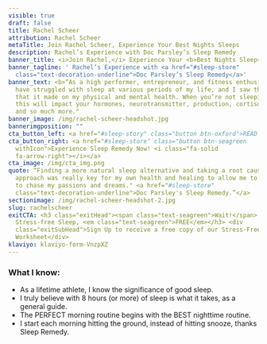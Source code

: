 ```yaml
---
visible: true
draft: false
title: Rachel Scheer
attribution: Rachel Scheer
metaTitle: Join Rachel Scheer, Experience Your Best Nights Sleeps
description: Rachel’s Experience with Doc Parsley’s Sleep Remedy
banner_title: <i>Join Rachel,</i> Experience Your <b>Best Nights Sleep</b>
banner_tagline: ' Rachel’s Experience with <a href="#sleep-store"
  class="text-decoration-underline">Doc Parsley’s Sleep Remedy</a>'
banner_text: <b>“As a high performer, entrepreneur, and fitness enthusiast I
  have struggled with sleep at various periods of my life, and I saw the impact
  that it made on my physical and mental health. When you’re not sleeping, well,
  this will impact your hormones, neurotransmitter, production, cortisol levels,
  and so much more."
banner_image: /img/rachel-scheer-headshot.jpg
bannerimgposition: ""
cta_button_left: <a href="#sleep-story" class="button btn-oxford">READ RACHEL’S SLEEP STORY</a>
cta_button_right: <a href="#sleep-store" class="button btn-seagreen
  withIcon">Experience Sleep Remedy Now! <i class="fa-solid
  fa-arrow-right"></i></a>
cta_image: /img/cta_img.png
quote: “Finding a more natural sleep alternative and taking a root cause
  approach was really key for my own health and healing to allow me to continue
  to chase my passions and dreams." <a href="#sleep-store"
  class="text-decoration-underline">Doc Parsley's Sleep Remedy.”</a>
sectionimage: /img/rachel-scheer-headshot-2.jpg
slug: rachelscheer
exitCTA: <h3 class="exitHead"><span class="text-seagreen">Wait!</span> Get
  Stress-free Sleep, <em class="text-seagreen">FREE</em></h3> <div
  class="exitSubHead">Sign Up to receive a free copy of our Stress-Free Sleep
  Worksheet</div>
klaviyo: klaviyo-form-VnzpXZ
---
```

### What I know:

* As a lifetime athlete, I know the significance of good sleep.
* I truly believe with 8 hours (or more) of sleep is what it takes, as a general guide.
* The PERFECT morning routine begins with the BEST nighttime routine.
* I start each morning hitting the ground, instead of hitting snooze, thanks Sleep Remedy.